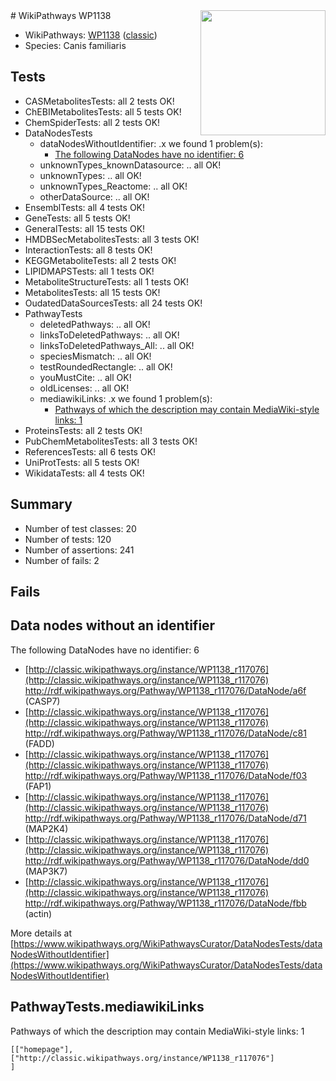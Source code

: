 <img style="float: right; width: 200px" src="https://upload.wikimedia.org/wikipedia/commons/thumb/8/83/Wplogo_with_text_500.png/640px-Wplogo_with_text_500.png" />
# WikiPathways WP1138

* WikiPathways: [WP1138](https://wikipathways.org/pathways/WP1138) ([classic](https://classic.wikipathways.org/instance/WP1138))
* Species: Canis familiaris
## Tests
* CASMetabolitesTests: all 2 tests OK!
* ChEBIMetabolitesTests: all 5 tests OK!
* ChemSpiderTests: all 2 tests OK!
* DataNodesTests
    * dataNodesWithoutIdentifier: .x we found 1 problem(s):
        * [The following DataNodes have no identifier: 6](#d2d32fa5)
    * unknownTypes_knownDatasource: .. all OK!
    * unknownTypes: .. all OK!
    * unknownTypes_Reactome: .. all OK!
    * otherDataSource: .. all OK!
* EnsemblTests: all 4 tests OK!
* GeneTests: all 5 tests OK!
* GeneralTests: all 15 tests OK!
* HMDBSecMetabolitesTests: all 3 tests OK!
* InteractionTests: all 8 tests OK!
* KEGGMetaboliteTests: all 2 tests OK!
* LIPIDMAPSTests: all 1 tests OK!
* MetaboliteStructureTests: all 1 tests OK!
* MetabolitesTests: all 15 tests OK!
* OudatedDataSourcesTests: all 24 tests OK!
* PathwayTests
    * deletedPathways: .. all OK!
    * linksToDeletedPathways: .. all OK!
    * linksToDeletedPathways_All: .. all OK!
    * speciesMismatch: .. all OK!
    * testRoundedRectangle: .. all OK!
    * youMustCite: .. all OK!
    * oldLicenses: .. all OK!
    * mediawikiLinks: .x we found 1 problem(s):
        * [Pathways of which the description may contain MediaWiki-style links: 1](#da69cf45)
* ProteinsTests: all 2 tests OK!
* PubChemMetabolitesTests: all 3 tests OK!
* ReferencesTests: all 6 tests OK!
* UniProtTests: all 5 tests OK!
* WikidataTests: all 4 tests OK!


## Summary

* Number of test classes: 20
* Number of tests: 120
* Number of assertions: 241
* Number of fails: 2

## Fails

<a name="d2d32fa5" />

## Data nodes without an identifier

The following DataNodes have no identifier: 6

* [http://classic.wikipathways.org/instance/WP1138_r117076](http://classic.wikipathways.org/instance/WP1138_r117076) http://rdf.wikipathways.org/Pathway/WP1138_r117076/DataNode/a6f (CASP7)
* [http://classic.wikipathways.org/instance/WP1138_r117076](http://classic.wikipathways.org/instance/WP1138_r117076) http://rdf.wikipathways.org/Pathway/WP1138_r117076/DataNode/c81 (FADD)
* [http://classic.wikipathways.org/instance/WP1138_r117076](http://classic.wikipathways.org/instance/WP1138_r117076) http://rdf.wikipathways.org/Pathway/WP1138_r117076/DataNode/f03 (FAP1)
* [http://classic.wikipathways.org/instance/WP1138_r117076](http://classic.wikipathways.org/instance/WP1138_r117076) http://rdf.wikipathways.org/Pathway/WP1138_r117076/DataNode/d71 (MAP2K4)
* [http://classic.wikipathways.org/instance/WP1138_r117076](http://classic.wikipathways.org/instance/WP1138_r117076) http://rdf.wikipathways.org/Pathway/WP1138_r117076/DataNode/dd0 (MAP3K7)
* [http://classic.wikipathways.org/instance/WP1138_r117076](http://classic.wikipathways.org/instance/WP1138_r117076) http://rdf.wikipathways.org/Pathway/WP1138_r117076/DataNode/fbb (actin)


More details at [https://www.wikipathways.org/WikiPathwaysCurator/DataNodesTests/dataNodesWithoutIdentifier](https://www.wikipathways.org/WikiPathwaysCurator/DataNodesTests/dataNodesWithoutIdentifier)

<a name="da69cf45" />

## PathwayTests.mediawikiLinks

Pathways of which the description may contain MediaWiki-style links: 1
```
[["homepage"],
["http://classic.wikipathways.org/instance/WP1138_r117076"]
]
```

